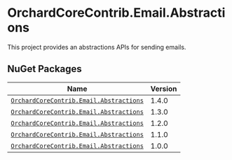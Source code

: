# OrchardCoreContrib.Email.Abstractions

This project provides an abstractions APIs for sending emails.

## NuGet Packages

| Name                                                                                                                  | Version |
|-----------------------------------------------------------------------------------------------------------------------|---------|
| [`OrchardCoreContrib.Email.Abstractions`](https://www.nuget.org/packages/OrchardCoreContrib.Email.Abstractions/1.4.0) | 1.4.0   |
| [`OrchardCoreContrib.Email.Abstractions`](https://www.nuget.org/packages/OrchardCoreContrib.Email.Abstractions/1.3.0) | 1.3.0   |
| [`OrchardCoreContrib.Email.Abstractions`](https://www.nuget.org/packages/OrchardCoreContrib.Email.Abstractions/1.2.0) | 1.2.0   |
| [`OrchardCoreContrib.Email.Abstractions`](https://www.nuget.org/packages/OrchardCoreContrib.Email.Abstractions/1.1.0) | 1.1.0   |
| [`OrchardCoreContrib.Email.Abstractions`](https://www.nuget.org/packages/OrchardCoreContrib.Email.Abstractions/1.0.0) | 1.0.0   |

